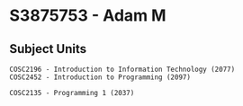 # S3875753 - Adam M
## Subject Units
```
COSC2196 - Introduction to Information Technology (2077)
COSC2452 - Introduction to Programming (2097)
```
```
COSC2135 - Programming 1 (2037)
```
